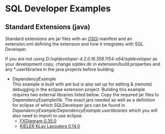 # SQL Developer Examples
## Standard Extensions (java)
Standard extensions are jar files with an [OSGi](https://en.wikipedia.org/wiki/OSGi) manifest and an extension.xml defining the extension and how it integrates with SQL Developer.

If you are not using *D:/sqldeveloper-4.2.0.16.356.1154-x64/sqldeveloper* as your development copy, change sqldev.dir in extension/build.properties and any *.userlibraries in the java projects before building.
 
* DependencyExample  
This example is built with ant but is also set up for editing & (remote) debugging in the eclipse extension project. Building this example requires two external libraries listed below. Copy the required jar files to DependencyExample/lib. The exact jars needed as well as a definition for eclipse of which SQLDeveloper jars can be found in *DependencyExample/DependencyExample.userlibraries* which you will also need to import to use eclipse.
    * [FXDiagram 0.35.0](http://dl.bintray.com/jankoehnlein/FXDiagram/standalone/:fxdiagram-jars-0.35.0.zip "fxdiagram-jars-0.35.0.zip")  
    * [KIELER KLay Layouters 0.14.0](http://rtsys.informatik.uni-kiel.de/~kieler/files/release_pragmatics_2015-02/klay/klay_2015-02.jar "klay_2015-02.jar")

